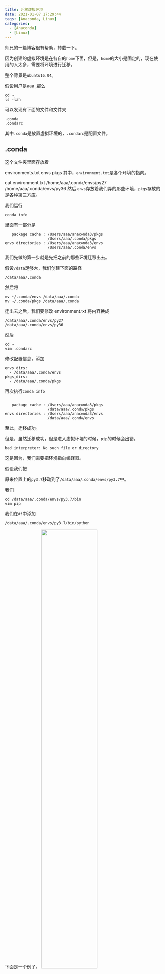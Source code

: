 ```yaml
---
title: 迁移虚拟环境
date: 2021-01-07 17:29:44
tags: [Anaconda, Linux]
categories: 
  - [Anaconda]
  - [Linux]
---
```


师兄的一篇博客很有帮助，转载一下。

<!-- more -->

因为创建的虚拟环境是在各自的`home`下面，但是，`home`的大小是固定的，现在使用的人太多，需要将环境进行迁移。

整个背景是`ubuntu16.04`。

假设用户是aaa ,那么
```
cd ~
ls -lah
```
可以发现有下面的文件和文件夹
```
.conda
.condarc
```
其中`.conda`是放置虚拟环境的，`.condarc`是配置文件。

## .conda
这个文件夹里面存放着

environments.txt
envs
pkgs
其中，`environment.txt`是各个环境的指向。

cat environment.txt
    /home/aaa/.conda/envs/py27
    /home/aaa/.conda/envs/py36
然后 `envs`存放着我们弄的那些环境，`pkgs`存放的是各种第三方库。

我们运行
```
conda info
```
里面有一部分是
```
   package cache : /Users/aaa/anaconda3/pkgs
                   /Users/aaa/.conda/pkgs
envs directories : /Users/aaa/anaconda3/envs
                   /Users/aaa/.conda/envs
```
我们先做的第一步就是先把之前的那些环境迁移出去。

假设`/data`足够大，我们创建下面的路径
```
/data/aaa/.conda
```
然后将
```
mv ~/.conda/envs /data/aaa/.conda
mv ~/.conda/pkgs /data/aaa/.conda
```
迁出去之后，我们要修改 environment.txt 将内容换成
```
/data/aaa/.conda/envs/py27
/data/aaa/.conda/envs/py36
```
然后
```
cd ~
vim .condarc
```
修改配置信息，添加
```
envs_dirs:
  - /data/aaa/.conda/envs
pkgs_dirs:
  - /data/aaa/.conda/pkgs
```
再次执行`conda info`
```

   package cache : /Users/aaa/anaconda3/pkgs
                   /data/aaa/.conda/pkgs
envs directories : /Users/aaa/anaconda3/envs
                   /data/aaa/.conda/envs
```
至此，迁移成功。

但是，虽然迁移成功，但是进入虚拟环境的时候，`pip`的时候会出错。
```
bad interpreter: No such file or directory
```
这是因为，我们需要把环境指向编译器。

假设我们把

原来位置上的`py3.7`移动到了`/data/aaa/.conda/envs/py3.7`中。

我们
```
cd /data/aaa/.conda/envs/py3.7/bin
vim pip
```
我们在`#!`中添加
```
/data/aaa/.conda/envs/py3.7/bin/python
```
下面是一个例子。
<img src="/images/anaconda1/img0.png" width="60%">

——————————————————————————————————————————

转载自[anaconda | 迁移虚拟环境](https://benpaodewoniu.github.io/2020/05/29/anaconda1/)